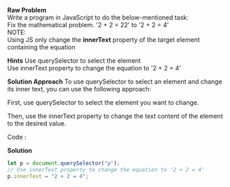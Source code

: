 **Raw Problem**  
Write a program in JavaScript to do the below-mentioned task:  
Fix the mathematical problem. '2 + 2 = 22' to '2 + 2 = 4'  
NOTE:  
Using JS only change the **innerText** property of the target element containing the equation

**Hints**
Use querySelector to select the element  
Use innerText property to change the equation to '2 + 2 = 4'

**Solution Approach**
To use querySelector to select an element and change its inner text, you can use the following approach:

First, use querySelector to select the element you want to change.

Then, use the innerText property to change the text content of the element to the desired value.

Code :

**Solution**

```js
let p = document.querySelector("p");
// Use innerText property to change the equation to '2 + 2 = 4'
p.innerText = "2 + 2 = 4";
```
